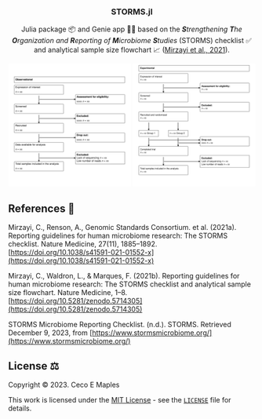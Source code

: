 <div align="center">
    <center>
        <h3>
            <b>STORMS.jl</b>
        </h3>
    </center>
</div>

<div align="center">

Julia package :package: and Genie app :genie_woman: based on the <i><b>S</b>trengthening <b>T</b>he <b>O</b>rganization and <b>R</b>eporting of <b>M</b>icrobiome <b>S</b>tudies</i> (STORMS) checklist :white_check_mark: and analytical sample size flowchart :chart_with_upwards_trend: ([Mirzayi et al., 2021](https://doi.org/10.1038/s41591-021-01552-x)).

</div>

<div align="center">
    <center>
        <img src="docs/observational.svg" alt="observational example" width="250">
        <img src="docs/experimental.svg" alt="experimental example" width="250">
    </center>
</div>

## References :book:
Mirzayi, C., Renson, A., Genomic Standards Consortium. et al. (2021a). Reporting guidelines for human microbiome research: The STORMS checklist. Nature Medicine, 27(11), 1885–1892.<br>[https://doi.org/10.1038/s41591-021-01552-x](https://doi.org/10.1038/s41591-021-01552-x)

Mirzayi, C., Waldron, L., & Marques, F. (2021b). Reporting guidelines for human microbiome research: The STORMS checklist and analytical sample size flowchart. Nature Medicine, 1–8. [https://doi.org/10.5281/zenodo.5714305](https://doi.org/10.5281/zenodo.5714305)

STORMS Microbiome Reporting Checklist. (n.d.). STORMS. Retrieved December 9, 2023, from [https://www.stormsmicrobiome.org/](https://www.stormsmicrobiome.org/)

## License :balance_scale:

Copyright © 2023. Ceco E Maples

This work is licensed under the [MIT License](https://opensource.org/license/mit/) - see the [`LICENSE`](LICENSE.md) file for details.